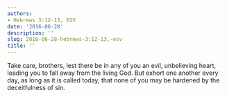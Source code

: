 ```yaml
---
authors:
- Hebrews 3:12-13, ESV
date: '2016-06-28'
description: ''
slug: 2016-06-28-hebrews-3:12-13,-esv
title: ''
---
```

Take care, brothers, lest there be in any of you an evil, unbelieving heart, leading you to fall away from the living God. But exhort one another every day, as long as it is called today, that none of you may be hardened by the deceitfulness of sin.



